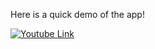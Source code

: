 Here is a quick demo of the app!

[![Youtube Link](https://img.youtube.com/vi/rR26X3Jdg0k&ab/0.jpg)](https://www.youtube.com/watch?v=rR26X3Jdg0k&ab_channel=EricLeung)
